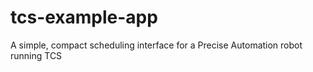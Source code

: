 # tcs-example-app
A simple, compact scheduling interface for a Precise Automation robot running TCS
